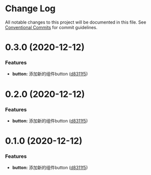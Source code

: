 # Change Log

All notable changes to this project will be documented in this file.
See [Conventional Commits](https://conventionalcommits.org) for commit guidelines.

# 0.3.0 (2020-12-12)


### Features

* **button:** 添加新的组件button ([d8311f5](https://github.com/zwsf/el-demo/commit/d8311f586e2899c72299250f19d28486b5a00874))





# 0.2.0 (2020-12-12)


### Features

* **button:** 添加新的组件button ([d8311f5](https://github.com/zwsf/el-demo/commit/d8311f586e2899c72299250f19d28486b5a00874))





# 0.1.0 (2020-12-12)


### Features

* **button:** 添加新的组件button ([d8311f5](https://github.com/zwsf/el-demo/commit/d8311f586e2899c72299250f19d28486b5a00874))
